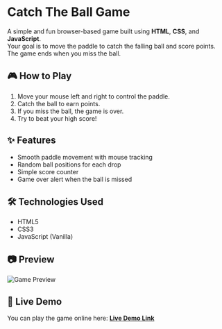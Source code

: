 # Catch The Ball Game

A simple and fun browser-based game built using **HTML**, **CSS**, and **JavaScript**.  
Your goal is to move the paddle to catch the falling ball and score points.  
The game ends when you miss the ball.

## 🎮 How to Play
1. Move your mouse left and right to control the paddle.
2. Catch the ball to earn points.
3. If you miss the ball, the game is over.
4. Try to beat your high score!

## ✨ Features
- Smooth paddle movement with mouse tracking
- Random ball positions for each drop
- Simple score counter
- Game over alert when the ball is missed

## 🛠 Technologies Used
- HTML5
- CSS3
- JavaScript (Vanilla)

## 📷 Preview
![Game Preview](preview.png) 

## 🚀 Live Demo
You can play the game online here: **[Live Demo Link](#)**  
